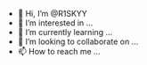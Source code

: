 - 👋 Hi, I’m @R1SKYY
- 👀 I’m interested in ...
- 🌱 I’m currently learning ...
- 💞️ I’m looking to collaborate on ...
- 📫 How to reach me ...

<!---
R1SKYY/R1SKYY is a ✨ special ✨ repository because its `README.md` (this file) appears on your GitHub profile.
You can click the Preview link to take a look at your changes.
--->
